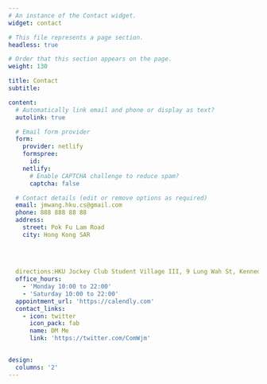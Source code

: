 ```yaml
---
# An instance of the Contact widget.
widget: contact

# This file represents a page section.
headless: true

# Order that this section appears on the page.
weight: 130

title: Contact
subtitle:

content:
  # Automatically link email and phone or display as text?
  autolink: true

  # Email form provider
  form:
    provider: netlify
    formspree:
      id:
    netlify:
      # Enable CAPTCHA challenge to reduce spam?
      captcha: false

  # Contact details (edit or remove options as required)
  email: jmwang.hku.cs@gmail.com
  phone: 888 888 88 88
  address:
    street: Pok Fu Lam Road
    city: Hong Kong SAR
      
    
   
  
  directions:HKU Jockey Club Student Village III, 9 Lung Wah St, Kennedy Town, Hong Kong
  office_hours:
    - 'Monday 10:00 to 22:00'
    - 'Saturday 10:00 to 22:00'
  appointment_url: 'https://calendly.com'
  contact_links:
    - icon: twitter
      icon_pack: fab
      name: DM Me
      link: 'https://twitter.com/ComWjm'
    

design:
  columns: '2'
---
```

